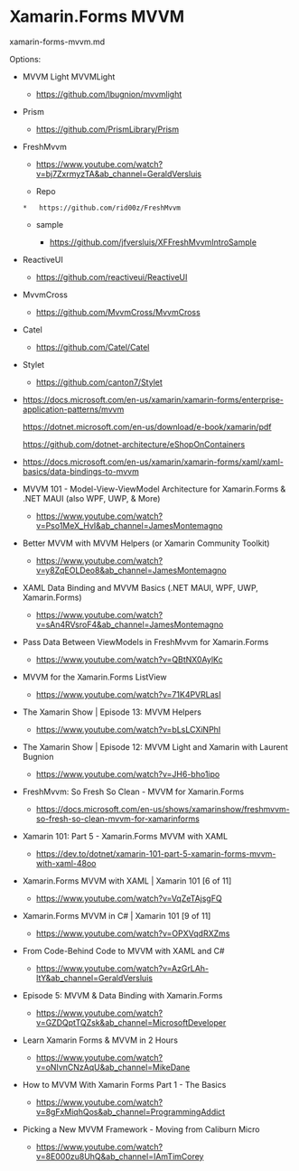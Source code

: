 # Xamarin.Forms MVVM

xamarin-forms-mvvm.md

Options:

*   MVVM Light MVVMLight

    *   https://github.com/lbugnion/mvvmlight

*   Prism

    *   https://github.com/PrismLibrary/Prism

*   FreshMvvm

    *   https://www.youtube.com/watch?v=bj7ZxrmyzTA&ab_channel=GeraldVersluis

    *    Repo
    
        *   https://github.com/rid00z/FreshMvvm

    *   sample

        *   https://github.com/jfversluis/XFFreshMvvmIntroSample

*   ReactiveUI

    *   https://github.com/reactiveui/ReactiveUI

*   MvvmCross 
    
    *   https://github.com/MvvmCross/MvvmCross

*   Catel

    *   https://github.com/Catel/Catel

*   Stylet

    *   https://github.com/canton7/Stylet



*   https://docs.microsoft.com/en-us/xamarin/xamarin-forms/enterprise-application-patterns/mvvm

    https://dotnet.microsoft.com/en-us/download/e-book/xamarin/pdf

    https://github.com/dotnet-architecture/eShopOnContainers

*   https://docs.microsoft.com/en-us/xamarin/xamarin-forms/xaml/xaml-basics/data-bindings-to-mvvm

*   MVVM 101 - Model-View-ViewModel Architecture for Xamarin.Forms & .NET MAUI (also WPF, UWP, & More)

    *   https://www.youtube.com/watch?v=Pso1MeX_HvI&ab_channel=JamesMontemagno

*   Better MVVM with MVVM Helpers (or Xamarin Community Toolkit)

    *   https://www.youtube.com/watch?v=y8ZqEOLDeo8&ab_channel=JamesMontemagno

*   XAML Data Binding and MVVM Basics (.NET MAUI, WPF, UWP, Xamarin.Forms)

    *   https://www.youtube.com/watch?v=sAn4RVsroF4&ab_channel=JamesMontemagno

*   Pass Data Between ViewModels in FreshMvvm for Xamarin.Forms

    *   https://www.youtube.com/watch?v=QBtNX0AylKc

*   MVVM for the Xamarin.Forms ListView

    *   https://www.youtube.com/watch?v=71K4PVRLasI

*   The Xamarin Show | Episode 13: MVVM Helpers

    *   https://www.youtube.com/watch?v=bLsLCXiNPhI

*   The Xamarin Show | Episode 12: MVVM Light and Xamarin with Laurent Bugnion

    *   https://www.youtube.com/watch?v=JH6-bho1ipo

*   FreshMvvm: So Fresh So Clean - MVVM for Xamarin.Forms

    *   https://docs.microsoft.com/en-us/shows/xamarinshow/freshmvvm-so-fresh-so-clean-mvvm-for-xamarinforms

*   Xamarin 101: Part 5 - Xamarin.Forms MVVM with XAML

    *   https://dev.to/dotnet/xamarin-101-part-5-xamarin-forms-mvvm-with-xaml-48oo

*   Xamarin.Forms MVVM with XAML | Xamarin 101 [6 of 11]

    *   https://www.youtube.com/watch?v=VqZeTAjsgFQ

*   Xamarin.Forms MVVM in C# | Xamarin 101 [9 of 11]

    *   https://www.youtube.com/watch?v=OPXVqdRXZms

*   From Code-Behind Code to MVVM with XAML and C#

    *   https://www.youtube.com/watch?v=AzGrLAh-ltY&ab_channel=GeraldVersluis

*   Episode 5: MVVM & Data Binding with Xamarin.Forms

    *   https://www.youtube.com/watch?v=GZDQptTQZsk&ab_channel=MicrosoftDeveloper

*   Learn Xamarin Forms & MVVM in 2 Hours

    *   https://www.youtube.com/watch?v=oNIvnCNzAqU&ab_channel=MikeDane

*   How to MVVM With Xamarin Forms Part 1 - The Basics

    *   https://www.youtube.com/watch?v=8gFxMiqhQos&ab_channel=ProgrammingAddict

*   Picking a New MVVM Framework - Moving from Caliburn Micro

    *   https://www.youtube.com/watch?v=8E000zu8UhQ&ab_channel=IAmTimCorey